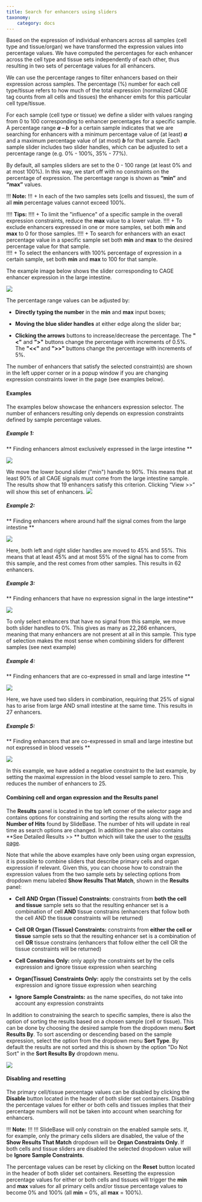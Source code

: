 ```yaml
---
title: Search for enhancers using sliders 
taxonomy:
    category: docs
---
```


Based on the expression of individual enhancers across all samples (cell type and tissue/organ) we have transformed the expression values into percentage values.  We have computed the percentages for each enhancer across the cell type and tissue sets independently of each other, thus resulting in two sets of percentage values for all enhancers. 

We can use the percentage ranges to filter enhancers based on their expression across samples. The percentage (%) number for each cell type/tissue refers to how much of the total expression (normalized CAGE tag counts from all cells and tissues) the enhancer emits for this particular cell type/tissue.  

For each sample (cell type or tissue) we define a slider with values ranging from 0 to 100 corresponding to enhancer percentages for a specific sample. A percentage range  **_a – b_**  for a certain sample indicates that we are searching for enhancers with a minimum percentage value of (at least) **_a_** and a maximum percentage value of (at most) **_b_** for that sample. Each sample slider includes two slider handles, which can be adjusted to set a percentage range (e.g. 0% - 100%, 35% - 77%).  

By default, all samples sliders are set to the 0 - 100 range (at least 0% and at most 100%). In this way, we start off with no constraints on the percentage of expression. The percentage range is shown as **“min”** and **“max”** values. 



!!! <i class="fa fa-exclamation-circle"></i> **Note:**
!!! + In each of the two samples sets (cells and tissues), the sum of all **min** percentage values cannot exceed 100%. 

!!!! <i class="fa fa-exclamation-circle"></i> **Tips:**
!!!! + To limit the "influence" of a specific sample in the overall expression constraints, reduce the **max** value to a lower value.
!!!! + To exclude enhancers expressed in one or more samples, set both **min** and **max** to 0 for those samples.
!!!! + To search for enhancers with an exact percentage value in a specific sample set both **min** and **max** to the desired percentage value for that sample. <br>
!!!! + To select the enhancers with 100% percentage of expression in a certain sample, set both **min** and **max** to 100 for that sample.



The example image below shows the slider corresponding to CAGE enhancer expression in the large intestine. 

![](/images/enhancers/sliders-ex0.png)

The percentage range values can be adjusted by:

* **Directly typing the number** in the **min** and **max** input boxes;

* **Moving the blue slider handles** at either edge along the slider bar;

* **Clicking the arrows** buttons to increase/decrease the percentage. The **"<"** and **">"** buttons change the percentage with increments of 0.5%. The **"<<"** and **">>"** buttons change the percentage with increments of 5%.

The number of enhancers that satisfy the selected constraint(s) are shown in the left upper corner or in a popup window if you are changing expression constraints lower in the page (see examples below).

#### Examples
The examples below showcase the enhancers expression selector. The number of enhancers resulting only depends on expression constraints defined by sample percentage values.

##### Example 1: 
** Finding enhancers almost exclusively expressed in the large intestine **

![](/images/enhancers/sliders-ex1-1.png)

We move the lower bound slider ("min") handle to 90%. This means that at least 90% of all CAGE signals must come from the large intestine sample. The results show that 19 enhancers satisfy this criterion. Clicking “View >>” will show this set of enhancers. 
![](/images/enhancers/sliders-ex1-2.png)

##### Example 2: 

** Finding enhancers where around half the signal comes from the large intestine **

![](/images/enhancers/sliders-ex2.png)

Here, both left and right slider handles are moved to 45% and 55%. This means that at least 45% and at most 55% of the signal has to come from this sample, and the rest comes from other samples. This results in 62 enhancers. 

##### Example 3: 

** Finding enhancers that have no expression signal in the large intestine**

![](/images/enhancers/sliders-ex3.png)

To only select enhancers that have no signal from this sample, we move both slider handles to 0%. This gives as many as 22,266 enhancers, meaning that many enhancers are not present at all in this sample. This type of selection makes the most sense when combining sliders for different samples (see next example)

##### Example 4: 

** Finding enhancers that are co-expressed in small and large intestine **

![](/images/enhancers/sliders-ex4.png)

Here, we have used two sliders in combination, requiring that 25% of signal has to arise from large AND small intestine at the same time. This results in 27 enhancers. 

##### Example 5: 

** Finding enhancers that are co-expressed in small and large intestine but not expressed in blood vessels **

![](/images/enhancers/sliders-ex5.png)

In this example, we have added a negative constraint to the last example, by setting the maximal expression in the blood vessel sample to zero. This reduces the number of enhancers to 25. 


#### Combining cell and organ expression and the Results panel

The **Results** panel is located in the top left corner of the selector page and contains options for constraining and sorting the results along with the **Number of Hits** found by SlideBase. The number of hits will update in real time as search options are changed. In addition the panel also contains **See Detailed Results >> ** button which will take the user to the [results page](http://slidebase.binf.ku.dk/docs/human_enhancers/results). 

Note that while the above examples have only been using organ expression, it is possible to combine sliders that describe primary cells and organ expression if relevant. Given this, you can choose how to constrain the expression values from the two sample sets by selecting options from dropdown menu labeled **Show Results That Match**, shown in the **Results** panel:

+ **Cell AND Organ (Tissue) Constraints:** constraints from **both the cell and tissue** sample sets so that the resulting enhancer set is a combination of cell **AND** tissue constrains (enhancers that follow both the cell AND the tissue constraints will be returned)

+ **Cell OR Organ (Tissue) Constraints:** constraints from **either the cell or tissue** sample sets so that the resulting enhancer set is a combination of cell **OR** tissue constrains (enhancers that follow either the cell OR the tissue constraints will be returned)

+ **Cell Constrains Only:** only apply the constraints set by the cells expression and ignore tissue expression when searching

+ **Organ(Tissue) Constraints Only:** apply the constraints set by the cells expression and ignore tissue expression when searching

+ **Ignore Sample Constraints:**  as the name specifies, do not take into account any expression constraints 

In addition to constraining the search to specific samples, there is also the option of sorting the results based on a chosen sample (cell or tissue). This can be done by choosing the desired sample from the dropdown menu **Sort Results By**.  To sort ascending or descending based on the sample expression, select the option from the dropdown menu **Sort Type**.  By default the results are not sorted and this is shown by the option "Do Not Sort" in the **Sort Results By** dropdown menu.

![](/images/enhancers/sliders-ex1-2.png)

#### Disabling and resetting

The primary cell/tissue percentage values can be disabled by clicking the **Disable** button located in the header of both slider set containers. Disabling the percentage values for either or both cells and tissues implies that their percentage numbers will not be taken into account when searching for enhancers.

!!! <i class="fa fa-exclamation-circle"></i> **Note:**
!!!
!!! SlideBase will only constrain on the enabled sample sets. If, for example, only the primary cells sliders are disabled, the value of the **Show Results That Match** dropdown will be **Organ Constraints Only**. If both cells and tissue sliders are disabled the selected dropdown value will be **Ignore Sample Constraints**.   

The percentage values can be reset by clicking on the **Reset** button located in the header of both slider set containers. Resetting the expression percentage values for either or both cells and tissues will trigger the **min** and **max** values for  all primary cells and/or tissue percentage values to become 0% and 100% (all **min** = 0%, all **max** = 100%).


